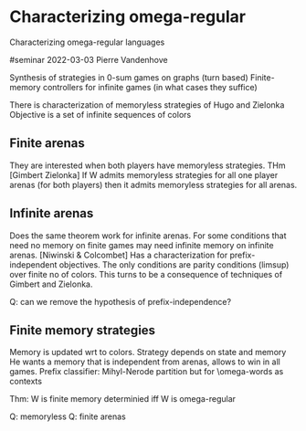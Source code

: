 # Characterizing omega-regular

Characterizing omega-regular languages

#seminar 2022-03-03
Pierre Vandenhove

Synthesis of strategies in 0-sum games on graphs (turn based)
Finite-memory controllers for infinite games (in what cases they suffice)

There is characterization of memoryless strategies of Hugo and Zielonka
Objective is a set of infinite sequences of colors

## Finite arenas
They are interested when both players have memoryless strategies.
THm [Gimbert Zielonka]
If W admits memoryless strategies for all one player arenas (for both players)
then it admits memoryless strategies for all arenas.

## Infinite arenas
Does the same theorem work for infinite arenas.
For some conditions that need no memory on finite games may need infinite memory
on infinite arenas.
[Niwinski & Colcombet] Has a characterization for prefix-independent objectives.
The only conditions are parity conditions (limsup) over finite no of colors.
This turns to be a consequence of techniques of Gimbert and Zielonka.

Q: can we remove the hypothesis of prefix-independence?

## Finite memory strategies
Memory is updated wrt to colors.
Strategy depends on state and memory
He wants a memory that is independent from arenas, allows to win in all games.
Prefix classifier: Mihyl-Nerode partition but for \omega-words as contexts

Thm: W is finite memory determinied iff W is omega-regular

Q: memoryless
Q: finite arenas




